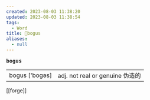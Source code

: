 ```yaml
---
created: 2023-08-03 11:38:20
updated: 2023-08-03 11:38:54
tags:
  - Word
title: 📖bogus
aliases:
  - null
---
```


<pre><strong>bogus</strong></pre>
|   |   |
|---|---|
|bogus ['bogəs]|adj. not real or genuine 伪造的|
[[forge]]